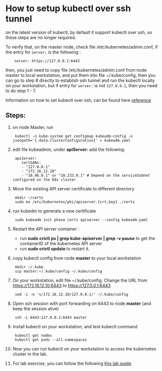 # How to setup kubectl over ssh tunnel
on the latest version of kubectl, by default it support kubectl over ssh, so these steps are no longer required.

To verify that, on the master node, check file /etc/kubernetes/admin.conf, if the entry for `server:` is the following :

        server: https://127.0.0.1:6443

then, you just need to copy file  /etc/kubernetes/admin.conf from node master to local workstation, and put them into file ~/.kube/config, then you can go to step 8 directly to establish ssh tunnel and run the kubectl locally on your workstation, but if entry for `server:` is not `127.0.0.1`, then you need to do step 1 - 7.

Information on how to set kubectl over ssh, can be found here [reference](https://blog.scottlowe.org/2019/07/30/adding-a-name-to-kubernetes-api-server-certificate/)


## Steps: 

1. on node Master, run 

        kubectl -n kube-system get configmap kubeadm-config -o jsonpath='{.data.ClusterConfiguration}' > kubeadm.yaml

2. edit file kubeadmin, under **apiServer:** add the following:

        apiServer:
           certSANs:
           - "127.0.0.1"
           - "172.16.12.10"
           - "10.96.0.1" or "10.233.0.1" # Depend on the serviceSubnet configured on the k8s cluster

3. Move the existing API server certificate to different directory

        mkdir ~/certs
        sudo mv /etc/kubernetes/pki/apiserver.{crt,key} ./certs

4. run kubedm to generate a new certificate

        sudo kubeadm init phase certs apiserver --config kubeadm.yaml

5. Restart the API server container :
    - run **sudo crictl ps | grep kube-apiserver | grep -v pause** to get the containerID of the kubernetes API server
    - run **sudo crictl update <containerID>** to restart it.

6. copy kubectl config from node **master** to your local workstation

        mkdir ~/.kube
        scp master:~/.kube/config ~/.kube/config
        
7. On your workstation, edit file ~/.kube/config. Change the URL from https://172.16.12.10:6443 to https://127.0.0.1:6443

        sed -i -e 's/172.16.12.10/127.0.0.1/' ~/.kube/config

8. Open ssh session with port forwarding on 6443 to node **master** (and keep the session alive)

        ssh -L 6443:127.0.0.1:6443 master

9. Install kubectl on your workstation, and test kubectl command

        kubectl get nodes
        kubectl get pods --all-namespaces

10. Now you can run kubectl on your workstation to access the kubernetes cluster in the lab.

11. For lab exercise, you can follow the following [this lab guide](lab_exercise/README.md)